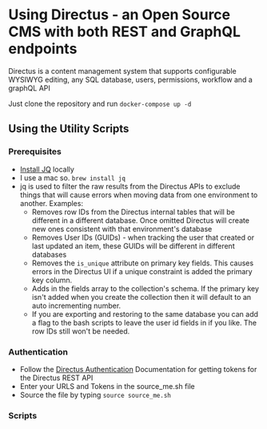 # Using Directus - an Open Source CMS with both REST and GraphQL endpoints

Directus is a content management system that supports configurable WYSIWYG editing, any SQL database, users, permissions, workflow and a graphQL API

Just clone the repository and run `docker-compose up -d`

## Using the Utility Scripts

### Prerequisites

* [Install JQ](https://stedolan.github.io/jq/download/) locally
* I use a mac so. `brew install jq`
* jq is used to filter the raw results from the Directus APIs to exclude things that will cause errors when moving data from one environment to another. Examples:
  * Removes row IDs from the Directus internal tables that will be different in a different database. Once omitted Directus will create new ones consistent with that environment's database
  * Removes User IDs (GUIDs) - when tracking the user that created or last updated an item, these GUIDs will be different in different databases
  * Removes the `is_unique` attribute on primary key fields. This causes errors in the Directus UI if a unique constraint is added the primary key column.
  * Adds in the fields array to the collection's schema. If the primary key isn't added when you create the collection then it will default to an auto incrementing number.
  * If you are exporting and restoring to the same database you can add a flag to the bash scripts to leave the user id fields in if you like. The row IDs still won't be needed.

### Authentication
* Follow the [Directus Authentication](https://docs.directus.io/reference/api/system/authentication/) Documentation for getting tokens for the Directus REST API
* Enter your URLS and Tokens in the source_me.sh file
* Source the file by typing `source source_me.sh`

### Scripts


